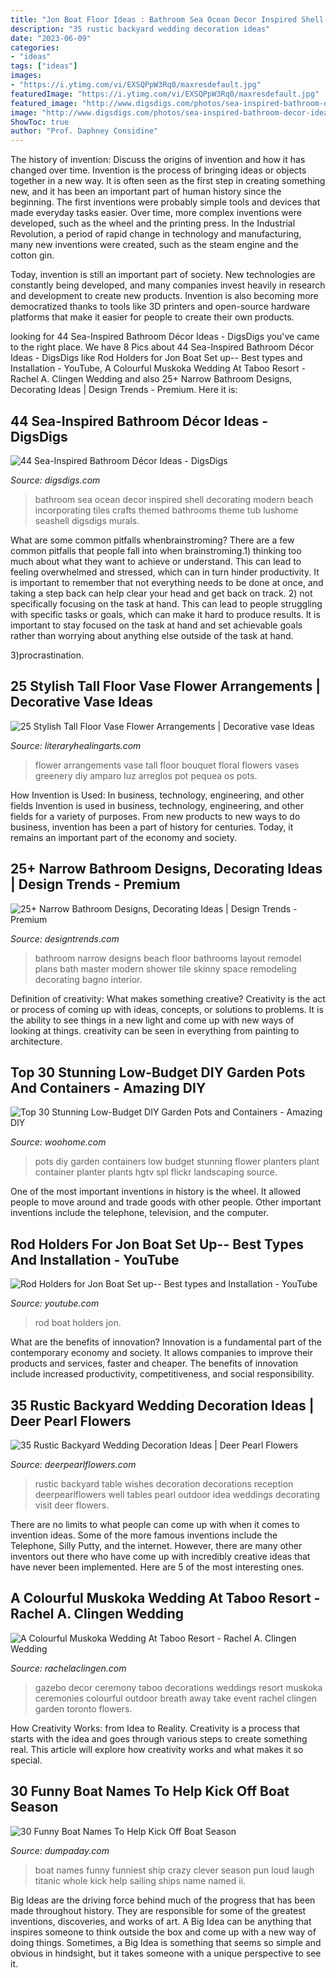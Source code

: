 ```yaml
---
title: "Jon Boat Floor Ideas : Bathroom Sea Ocean Decor Inspired Shell Decorating Modern Beach Incorporating Tiles Crafts Themed Bathrooms Theme Tub Lushome Seashell Digsdigs Murals"
description: "35 rustic backyard wedding decoration ideas"
date: "2023-06-09"
categories:
- "ideas"
tags: ["ideas"]
images:
- "https://i.ytimg.com/vi/EXSQPpW3Rq0/maxresdefault.jpg"
featuredImage: "https://i.ytimg.com/vi/EXSQPpW3Rq0/maxresdefault.jpg"
featured_image: "http://www.digsdigs.com/photos/sea-inspired-bathroom-decor-ideas-36-554x554.jpg"
image: "http://www.digsdigs.com/photos/sea-inspired-bathroom-decor-ideas-36-554x554.jpg"
ShowToc: true
author: "Prof. Daphney Considine"
---
```



The history of invention: Discuss the origins of invention and how it has changed over time.
Invention is the process of bringing ideas or objects together in a new way. It is often seen as the first step in creating something new, and it has been an important part of human history since the beginning.
The first inventions were probably simple tools and devices that made everyday tasks easier. Over time, more complex inventions were developed, such as the wheel and the printing press. In the Industrial Revolution, a period of rapid change in technology and manufacturing, many new inventions were created, such as the steam engine and the cotton gin.

Today, invention is still an important part of society. New technologies are constantly being developed, and many companies invest heavily in research and development to create new products. Invention is also becoming more democratized thanks to tools like 3D printers and open-source hardware platforms that make it easier for people to create their own products.

	

		
looking for 44 Sea-Inspired Bathroom Décor Ideas - DigsDigs you've came to the right place. We have 8 Pics about 44 Sea-Inspired Bathroom Décor Ideas - DigsDigs like Rod Holders for Jon Boat Set up-- Best types and Installation - YouTube, A Colourful Muskoka Wedding At Taboo Resort - Rachel A. Clingen Wedding and also 25+ Narrow Bathroom Designs, Decorating Ideas | Design Trends - Premium. Here it is:
		
    
## 44 Sea-Inspired Bathroom Décor Ideas - DigsDigs

<img loading=lazy src="http://www.digsdigs.com/photos/sea-inspired-bathroom-decor-ideas-36-554x554.jpg" onerror="this.onerror=null;this.src='https://tse3.mm.bing.net/th?id=OIP.ELmn4_hpW1Bf6waeanOkFQHaHa&amp;pid=15.1';" alt="44 Sea-Inspired Bathroom Décor Ideas - DigsDigs">

_Source: digsdigs.com_

>bathroom sea ocean decor inspired shell decorating modern beach incorporating tiles crafts themed bathrooms theme tub lushome seashell digsdigs murals. 

	

What are some common pitfalls whenbrainstroming?
There are a few common pitfalls that people fall into when brainstroming.1) thinking too much about what they want to achieve or understand. This can lead to feeling overwhelmed and stressed, which can in turn hinder productivity. It is important to remember that not everything needs to be done at once, and taking a step back can help clear your head and get back on track.
2) not specifically focusing on the task at hand. This can lead to people struggling with specific tasks or goals, which can make it hard to produce results. It is important to stay focused on the task at hand and set achievable goals rather than worrying about anything else outside of the task at hand.

3)procrastination.

    
## 25 Stylish Tall Floor Vase Flower Arrangements | Decorative Vase Ideas

<img loading=lazy src="https://www.literaryhealingarts.com/wp-content/uploads/tall-floor-vase-flower-arrangements-of-pin-by-luz-amparo-on-arreglos-floralesarreglos-pequeac2b1os-pinterest-with-regard-to-limelight-bouquet-in-moorhead-mn-country-greenery.jpg" onerror="this.onerror=null;this.src='https://tse1.mm.bing.net/th?id=OIP.sLEjen09yXkJyAeBKgc7ygHaMb&amp;pid=15.1';" alt="25 Stylish Tall Floor Vase Flower Arrangements | Decorative vase Ideas">

_Source: literaryhealingarts.com_

>flower arrangements vase tall floor bouquet floral flowers vases greenery diy amparo luz arreglos pot pequea os pots. 

	

How Invention is Used: In business, technology, engineering, and other fields
Invention is used in business, technology, engineering, and other fields for a variety of purposes. From new products to new ways to do business, invention has been a part of history for centuries. Today, it remains an important part of the economy and society.

    
## 25+ Narrow Bathroom Designs, Decorating Ideas | Design Trends - Premium

<img loading=lazy src="https://images.designtrends.com/wp-content/uploads/2016/02/08064521/Beach-style-narrow-bathroom-design.jpg" onerror="this.onerror=null;this.src='https://tse1.mm.bing.net/th?id=OIP.txA4gfl6ctLREjTliZ2y1QHaLY&amp;pid=15.1';" alt="25+ Narrow Bathroom Designs, Decorating Ideas | Design Trends - Premium">

_Source: designtrends.com_

>bathroom narrow designs beach floor bathrooms layout remodel plans bath master modern shower tile skinny space remodeling decorating bagno interior. 

	

Definition of creativity: What makes something creative?
Creativity is the act or process of coming up with ideas, concepts, or solutions to problems. It is the ability to see things in a new light and come up with new ways of looking at things. creativity can be seen in everything from painting to architecture.

    
## Top 30 Stunning Low-Budget DIY Garden Pots And Containers - Amazing DIY

<img loading=lazy src="http://www.woohome.com/wp-content/uploads/2014/02/DIY-Garden-Pots-16.jpg" onerror="this.onerror=null;this.src='https://tse3.mm.bing.net/th?id=OIP.RIxg7ATinpkXvZ-tPO19XgHaLh&amp;pid=15.1';" alt="Top 30 Stunning Low-Budget DIY Garden Pots and Containers - Amazing DIY">

_Source: woohome.com_

>pots diy garden containers low budget stunning flower planters plant container planter plants hgtv spl flickr landscaping source. 

	

One of the most important inventions in history is the wheel. It allowed people to move around and trade goods with other people. Other important inventions include the telephone, television, and the computer.

    
## Rod Holders For Jon Boat Set Up-- Best Types And Installation - YouTube

<img loading=lazy src="https://i.ytimg.com/vi/EXSQPpW3Rq0/maxresdefault.jpg" onerror="this.onerror=null;this.src='https://tse2.mm.bing.net/th?id=OIP.gsJQBgq--ZXX9q78fMiIzAHaEK&amp;pid=15.1';" alt="Rod Holders for Jon Boat Set up-- Best types and Installation - YouTube">

_Source: youtube.com_

>rod boat holders jon. 

	

What are the benefits of innovation?
Innovation is a fundamental part of the contemporary economy and society. It allows companies to improve their products and services, faster and cheaper. The benefits of innovation include increased productivity, competitiveness, and social responsibility.

    
## 35 Rustic Backyard Wedding Decoration Ideas | Deer Pearl Flowers

<img loading=lazy src="http://www.deerpearlflowers.com/wp-content/uploads/2015/11/rustic-backyard-wedding-wishes-table-ideas.jpg" onerror="this.onerror=null;this.src='https://tse2.mm.bing.net/th?id=OIP.zsFGJgDeP_qUYkTv9DS8WQHaLG&amp;pid=15.1';" alt="35 Rustic Backyard Wedding Decoration Ideas | Deer Pearl Flowers">

_Source: deerpearlflowers.com_

>rustic backyard table wishes decoration decorations reception deerpearlflowers well tables pearl outdoor idea weddings decorating visit deer flowers. 

	

There are no limits to what people can come up with when it comes to invention ideas. Some of the more famous inventions include the Telephone, Silly Putty, and the internet. However, there are many other inventors out there who have come up with incredibly creative ideas that have never been implemented. Here are 5 of the most interesting ones.

    
## A Colourful Muskoka Wedding At Taboo Resort - Rachel A. Clingen Wedding

<img loading=lazy src="http://rachelaclingen.com/wp-content/uploads/2013/12/Muskoka-Wedding-Decor-Flowers.jpg" onerror="this.onerror=null;this.src='https://tse3.mm.bing.net/th?id=OIP.0PsCUgjqd4DTpjHYiSP2iAHaLH&amp;pid=15.1';" alt="A Colourful Muskoka Wedding At Taboo Resort - Rachel A. Clingen Wedding">

_Source: rachelaclingen.com_

>gazebo decor ceremony taboo decorations weddings resort muskoka ceremonies colourful outdoor breath away take event rachel clingen garden toronto flowers. 

	

How Creativity Works: from Idea to Reality.
Creativity is a process that starts with the idea and goes through various steps to create something real. This article will explore how creativity works and what makes it so special.

    
## 30 Funny Boat Names To Help Kick Off Boat Season

<img loading=lazy src="http://www.dumpaday.com/wp-content/uploads/2018/05/funny-boat-names-16.jpg" onerror="this.onerror=null;this.src='https://tse2.mm.bing.net/th?id=OIP.q5Wrx3-vD8bQI2ARWqqkjAHaJ3&amp;pid=15.1';" alt="30 Funny Boat Names To Help Kick Off Boat Season">

_Source: dumpaday.com_

>boat names funny funniest ship crazy clever season pun loud laugh titanic whole kick help sailing ships name named ii. 

	

Big Ideas are the driving force behind much of the progress that has been made throughout history. They are responsible for some of the greatest inventions, discoveries, and works of art. A Big Idea can be anything that inspires someone to think outside the box and come up with a new way of doing things. Sometimes, a Big Idea is something that seems so simple and obvious in hindsight, but it takes someone with a unique perspective to see it.

